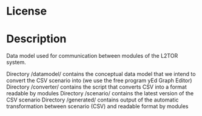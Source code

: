 # License #

# Description #
Data model used for communication between modules of the L2TOR system.

Directory /datamodel/ contains the conceptual data model that we intend to convert the CSV scenario into (we use the free program yEd Graph Editor)
Directory /converter/ contains the script that converts CSV into a format readable by modules
Directory /scenario/ contains the latest version of the CSV scenario
Directory /generated/ contains output of the automatic transformation between scenario (CSV) and readable format by modules